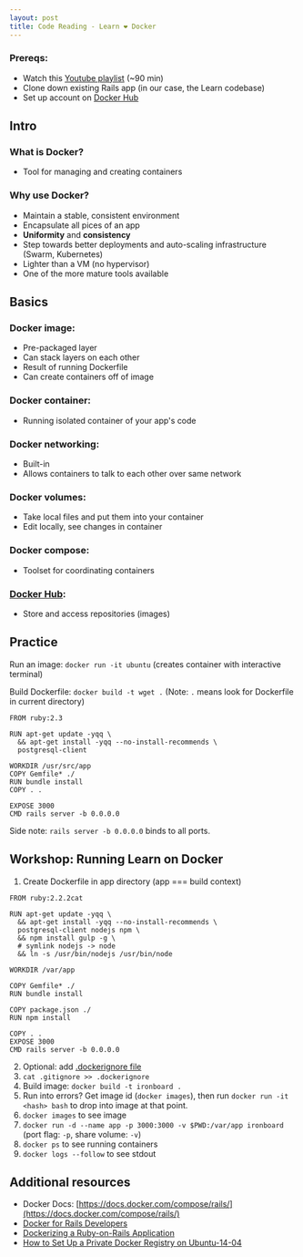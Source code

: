 ```yaml
---
layout: post
title: Code Reading - Learn ❤️ Docker
---
```


### Prereqs:

  - Watch this [Youtube playlist](https://www.youtube.com/playlist?list=PLbG4OyfwIxjEe5Y3hQCiQjYnSgRH051iJ) (~90 min)
  - Clone down existing Rails app (in our case, the Learn codebase)
  - Set up account on [Docker Hub](https://hub.docker.com/)

## Intro

### What is Docker?

  - Tool for managing and creating containers

### Why use Docker?

  - Maintain a stable, consistent environment
  - Encapsulate all pices of an app
  - **Uniformity** and **consistency**
  - Step towards better deployments and auto-scaling infrastructure (Swarm, Kubernetes)
  - Lighter than a VM (no hypervisor)
  - One of the more mature tools available

## Basics

### Docker image:

  - Pre-packaged layer
  - Can stack layers on each other
  - Result of running Dockerfile
  - Can create containers off of image

### Docker container:

  - Running isolated container of your app's code

### Docker networking:

  - Built-in
  - Allows containers to talk to each other over same network

### Docker volumes:

  - Take local files and put them into your container
  - Edit locally, see changes in container

### Docker compose:

  - Toolset for coordinating containers

### [Docker Hub](https://hub.docker.com/):

  - Store and access repositories (images)

## Practice

Run an image: `docker run -it ubuntu` (creates container with interactive terminal)

Build Dockerfile: `docker build -t wget .` (Note: `.` means look for Dockerfile in current directory)

```
FROM ruby:2.3

RUN apt-get update -yqq \
  && apt-get install -yqq --no-install-recommends \
  postgresql-client

WORKDIR /usr/src/app
COPY Gemfile* ./
RUN bundle install
COPY . .

EXPOSE 3000
CMD rails server -b 0.0.0.0
```

Side note: `rails server -b 0.0.0.0` binds to all ports.

## Workshop: Running Learn on Docker

1. Create Dockerfile in app directory (app === build context)  
```
FROM ruby:2.2.2cat

RUN apt-get update -yqq \
  && apt-get install -yqq --no-install-recommends \
  postgresql-client nodejs npm \
  && npm install gulp -g \
  # symlink nodejs -> node
  && ln -s /usr/bin/nodejs /usr/bin/node

WORKDIR /var/app

COPY Gemfile* ./
RUN bundle install

COPY package.json ./
RUN npm install

COPY . .
EXPOSE 3000
CMD rails server -b 0.0.0.0
```
2. Optional: add [.dockerignore file](https://docs.docker.com/engine/reference/builder/#dockerignore-file)
3. `cat .gitignore >> .dockerignore`
4. Build image: `docker build -t ironboard .`
5. Run into errors? Get image id (`docker images`), then run `docker run -it <hash> bash` to drop into image at that point.
6. `docker images` to see image
7. `docker run -d --name app -p 3000:3000 -v $PWD:/var/app ironboard` (port flag: `-p`, share volume: `-v`)
8. `docker ps` to see running containers
9. `docker logs --follow` to see stdout

## Additional resources

- Docker Docs: [https://docs.docker.com/compose/rails/](https://docs.docker.com/compose/rails/)
- [Docker for Rails Developers](https://medium.com/@charlie.b.ohara/docker-for-rails-developers-5a2a6c2c0593)
- [Dockerizing a Ruby-on-Rails Application](https://semaphoreci.com/community/tutorials/dockerizing-a-ruby-on-rails-application)
- [How to Set Up a Private Docker Registry on Ubuntu-14-04](https://www.digitalocean.com/community/tutorials/how-to-set-up-a-private-docker-registry-on-ubuntu-14-04)
